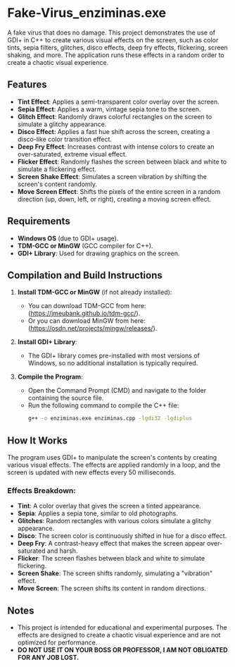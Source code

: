 # Fake-Virus_enziminas.exe
A fake virus that does no damage.
This project demonstrates the use of GDI+ in C++ to create various visual effects on the screen, such as color tints, sepia filters, glitches, disco effects, deep fry effects, flickering, screen shaking, and more. The application runs these effects in a random order to create a chaotic visual experience.

## Features

- **Tint Effect**: Applies a semi-transparent color overlay over the screen.
- **Sepia Effect**: Applies a warm, vintage sepia tone to the screen.
- **Glitch Effect**: Randomly draws colorful rectangles on the screen to simulate a glitchy appearance.
- **Disco Effect**: Applies a fast hue shift across the screen, creating a disco-like color transition effect.
- **Deep Fry Effect**: Increases contrast with intense colors to create an over-saturated, extreme visual effect.
- **Flicker Effect**: Randomly flashes the screen between black and white to simulate a flickering effect.
- **Screen Shake Effect**: Simulates a screen vibration by shifting the screen's content randomly.
- **Move Screen Effect**: Shifts the pixels of the entire screen in a random direction (up, down, left, or right), creating a moving screen effect.

## Requirements

- **Windows OS** (due to GDI+ usage).
- **TDM-GCC or MinGW** (GCC compiler for C++).
- **GDI+ Library**: Used for drawing graphics on the screen.

## Compilation and Build Instructions

1. **Install TDM-GCC or MinGW** (if not already installed):
   - You can download TDM-GCC from here: (https://jmeubank.github.io/tdm-gcc/).
   - Or you can download MinGW from here: (https://osdn.net/projects/mingw/releases/).

2. **Install GDI+ Library**:
   - The GDI+ library comes pre-installed with most versions of Windows, so no additional installation is typically required.

3. **Compile the Program**:
   - Open the Command Prompt (CMD) and navigate to the folder containing the source file.
   - Run the following command to compile the C++ file:
     ```bash
     g++ -o enziminas.exe enziminas.cpp -lgdi32 -lgdiplus
     ```

## How It Works

The program uses GDI+ to manipulate the screen's contents by creating various visual effects. The effects are applied randomly in a loop, and the screen is updated with new effects every 50 milliseconds.

### Effects Breakdown:

- **Tint**: A color overlay that gives the screen a tinted appearance.
- **Sepia**: Applies a sepia tone, similar to old photographs.
- **Glitches**: Random rectangles with various colors simulate a glitchy appearance.
- **Disco**: The screen color is continuously shifted in hue for a disco effect.
- **Deep Fry**: A contrast-heavy effect that makes the screen appear over-saturated and harsh.
- **Flicker**: The screen flashes between black and white to simulate flickering.
- **Screen Shake**: The screen shifts randomly, simulating a "vibration" effect.
- **Move Screen**: The screen shifts its content in random directions.

## Notes

- This project is intended for educational and experimental purposes. The effects are designed to create a chaotic visual experience and are not optimized for performance.
- **DO NOT USE IT ON YOUR BOSS OR PROFESSOR, I AM NOT OBLIGATED FOR ANY JOB LOST.**

